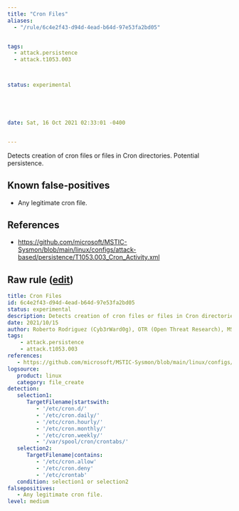 ```yaml
---
title: "Cron Files"
aliases:
  - "/rule/6c4e2f43-d94d-4ead-b64d-97e53fa2bd05"


tags:
  - attack.persistence
  - attack.t1053.003



status: experimental





date: Sat, 16 Oct 2021 02:33:01 -0400


---
```


Detects creation of cron files or files in Cron directories. Potential persistence.

<!--more-->


## Known false-positives

* Any legitimate cron file.



## References

* https://github.com/microsoft/MSTIC-Sysmon/blob/main/linux/configs/attack-based/persistence/T1053.003_Cron_Activity.xml


## Raw rule ([edit](https://github.com/SigmaHQ/sigma/edit/master/rules/linux/file_create/cron_files.yml))
```yaml
title: Cron Files
id: 6c4e2f43-d94d-4ead-b64d-97e53fa2bd05
status: experimental
description: Detects creation of cron files or files in Cron directories. Potential persistence.
date: 2021/10/15
author: Roberto Rodriguez (Cyb3rWard0g), OTR (Open Threat Research), MSTIC
tags:
    - attack.persistence
    - attack.t1053.003
references:
   - https://github.com/microsoft/MSTIC-Sysmon/blob/main/linux/configs/attack-based/persistence/T1053.003_Cron_Activity.xml
logsource:
   product: linux
   category: file_create
detection:
   selection1:
      TargetFilename|startswith:
         - '/etc/cron.d/'
         - '/etc/cron.daily/'
         - '/etc/cron.hourly/'
         - '/etc/cron.monthly/'
         - '/etc/cron.weekly/'
         - '/var/spool/cron/crontabs/'
   selection2:   
      TargetFilename|contains:
         - '/etc/cron.allow'
         - '/etc/cron.deny'
         - '/etc/crontab'
   condition: selection1 or selection2
falsepositives:
   - Any legitimate cron file.
level: medium
            
```
